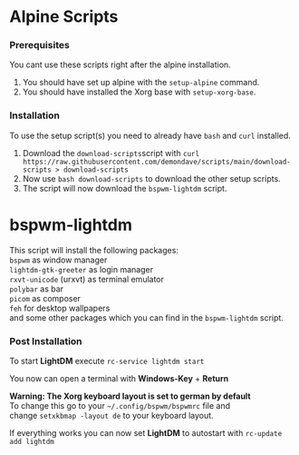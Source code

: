 # Alpine Scripts

### Prerequisites

You cant use these scripts right after the alpine installation.

1. You should have set up alpine with the `setup-alpine` command.
2. You should have installed the Xorg base with `setup-xorg-base`.

### Installation

To use the setup script(s) you need to already have `bash` and `curl` installed.

1. Download the `download-scripts`script with    `curl https://raw.githubusercontent.com/demondave/scripts/main/download-scripts > download-scripts`
2. Now use `bash download-scripts` to download the other setup scripts.
3. The script will now download the `bspwm-lightdm` script.

# bspwm-lightdm

This script will install the following packages:   
  `bspwm` as window manager   
  `lightdm-gtk-greeter` as login manager   
  `rxvt-unicode` (urxvt) as terminal emulator   
  `polybar` as bar   
  `picom` as composer   
  `feh` for desktop wallpapers   
  and some other packages which you can find in the `bspwm-lightdm` script. 
  
### Post Installation

To start **LightDM** execute `rc-service lightdm start` 

You now can open a terminal with **Windows-Key** + **Return**

**Warning: The Xorg keyboard layout is set to german by default**  
To change this go to your `~/.config/bspwm/bspwmrc` file and   
change `setxkbmap -layout de` to your keyboard layout.

If everything works you can now set **LightDM** to autostart with `rc-update add lightdm`




